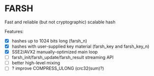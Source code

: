 # FARSH
Fast and reliable (but not cryptographic) scalable hash

Features:
- [x] hashes up to 1024 bits long (farsh_n)
- [x] hashes with user-supplied key material (farsh_key and farsh_key_n)
- [x] SSE2/AVX2 manually-optimized main loop
- [ ] farsh_init/farsh_update/farsh_result streaming API
- [ ] better high-level mixing
- [ ] ? improve COMPRESS_ULONG (crc32(sum)?)
